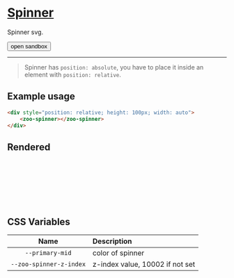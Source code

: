 # [Spinner](#spinner)

Spinner svg.

<zoo-button class="sandbox-btn">
	<button type="button" onclick="openSandbox('zoo-spinner')">open sandbox</button>
</zoo-button>
<template id="zoo-spinner-template">
	<form>
		<zoo-input>
			<label slot="label">--primary-mid CSS Custom Property</label>
			<input slot="input" type="color" data-type="css" data-cssname="--primary-mid">
		</zoo-input>
		<h3>Rendered output</h3>
		<output>
<div style="position: relative; height: 100px; width: auto">
	<zoo-spinner></zoo-spinner>
</div>
		</output>
		<h3>HTML code</h3>
		<pre class=" language-html"><code></code></pre>
	</form>
</template>

***

> Spinner has `position: absolute`, you have to place it inside an element with `position: relative`.

## Example usage

```HTML
<div style="position: relative; height: 100px; width: auto">
	<zoo-spinner></zoo-spinner>
</div>
```

## Rendered

<div style="position: relative; height: 100px; width: auto">
	<zoo-spinner></zoo-spinner>
</div>

## CSS Variables

|        **Name**         | **Description**                 |
|:-----------------------:|:--------------------------------|
|     `--primary-mid`     | color of spinner                |
| `--zoo-spinner-z-index` | z-index value, 10002 if not set |

